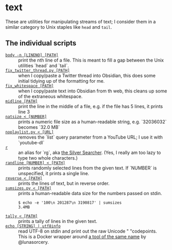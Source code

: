# text

These are utilities for manipulating streams of text; I consider them in a similar category to Unix staples like <code>head</code> and <code>tail</code>.

## The individual scripts

<!-- [[[cog

# This adds the root of the repo to the PATH, which has cog_helpers.py
from os.path import abspath, dirname
import sys

sys.path.append(abspath(dirname(dirname("."))))

import cog_helpers

folder_name = "text"

scripts = [
    {
        "usage": "body -n [LINENO] [PATH]",
        "description": """
        print the nth line of a file.
        This is meant to fill a gap between the Unix utilities `head` and `tail`.
        """,
    },
    {
        "usage": "fix_twitter_thread.py [PATH]",
        "description": """
        when I copy/paste a Twitter thread into Obsidian, this does some 
        initial tidying up of the formatting for me.
        """,
    },
    {
        "usage": "fix_whitespace [PATH]",
        "description": """
        when I copy/paste text into Obsidian from th web, this cleans up some of the extraneous whitespace.
        """,
    },
    {
        "usage": "midline [PATH]",
        "description": "print the line in the middle of a file, e.g. if the file has 5 lines, it prints line 3"
    },
    {
        "usage": "natsize < [NUMBER]",
        "description": "prints a numeric file size as a human-readable string, e.g. `32036032` becomes `32.0 MB`",   
    },
    {
        "usage": "noplaylist.py < [URL]",
        "description": "removes the `list` query parameter from a YouTube URL; I use it with `youtube-dl`",  
    },
    {
        "name": "r",
        "description": """
        an alias for `rg`, aka <a href="https://geoff.greer.fm/ag/">the Silver Searcher</a>. (Yes, I really am too lazy to type two whole characters.)
        """,
    },
    {
        "usage": "randline [NUMBER] < [PATH]",
        "description": "prints randomly selected lines from the given text. If `NUMBER` is unspecified, it prints a single line.",
    },
    {
        "usage": "reverse < [PATH]",
        "description": "prints the lines of text, but in reverse order.",
    },
    {
        "usage": "sumsizes.py < [PATH]",
        "description": """
        prints a human-readable data size for the numbers passed on stdin.

            $ echo -e '100\\n 201287\\n 3190817' | sumsizes
            3.4MB

        """
    },
    {
        "usage": "tally < [PATH]",
        "description": "prints a tally of lines in the given text.",
    },
    {
        "usage": "echo [STRING] | utf8info",
        "description": """
        read UTF-8 on stdin and print out the raw Unicode "
        "codepoints. This is a Docker wrapper around <a href="https://github.com/lunasorcery/utf8info">a tool of the same name</a> by @lunasorcery.
        """,
    },
]

cog_helpers.create_description_table(folder_name=folder_name, scripts=scripts)

]]]-->
<dl>
<dt>
<a href="https://github.com/alexwlchan/scripts/blob/main/text/body">
<code>body -n [LINENO] [PATH]</code>
</a>
</dt>
<dd>
print the nth line of a file.
This is meant to fill a gap between the Unix utilities `head` and `tail`.
</dd>
<dt>
<a href="https://github.com/alexwlchan/scripts/blob/main/text/fix_twitter_thread.py">
<code>fix_twitter_thread.py [PATH]</code>
</a>
</dt>
<dd>
when I copy/paste a Twitter thread into Obsidian, this does some 
initial tidying up of the formatting for me.
</dd>
<dt>
<a href="https://github.com/alexwlchan/scripts/blob/main/text/fix_whitespace">
<code>fix_whitespace [PATH]</code>
</a>
</dt>
<dd>
when I copy/paste text into Obsidian from th web, this cleans up some of the extraneous whitespace.
</dd>
<dt>
<a href="https://github.com/alexwlchan/scripts/blob/main/text/midline">
<code>midline [PATH]</code>
</a>
</dt>
<dd>
print the line in the middle of a file, e.g. if the file has 5 lines, it prints line 3
</dd>
<dt>
<a href="https://github.com/alexwlchan/scripts/blob/main/text/natsize">
<code>natsize < [NUMBER]</code>
</a>
</dt>
<dd>
prints a numeric file size as a human-readable string, e.g. `32036032` becomes `32.0 MB`
</dd>
<dt>
<a href="https://github.com/alexwlchan/scripts/blob/main/text/noplaylist.py">
<code>noplaylist.py < [URL]</code>
</a>
</dt>
<dd>
removes the `list` query parameter from a YouTube URL; I use it with `youtube-dl`
</dd>
<dt>
<a href="https://github.com/alexwlchan/scripts/blob/main/text/r">
<code>r</code>
</a>
</dt>
<dd>
an alias for `rg`, aka <a href="https://geoff.greer.fm/ag/">the Silver Searcher</a>. (Yes, I really am too lazy to type two whole characters.)
</dd>
<dt>
<a href="https://github.com/alexwlchan/scripts/blob/main/text/randline">
<code>randline [NUMBER] < [PATH]</code>
</a>
</dt>
<dd>
prints randomly selected lines from the given text. If `NUMBER` is unspecified, it prints a single line.
</dd>
<dt>
<a href="https://github.com/alexwlchan/scripts/blob/main/text/reverse">
<code>reverse < [PATH]</code>
</a>
</dt>
<dd>
prints the lines of text, but in reverse order.
</dd>
<dt>
<a href="https://github.com/alexwlchan/scripts/blob/main/text/sumsizes.py">
<code>sumsizes.py < [PATH]</code>
</a>
</dt>
<dd>
prints a human-readable data size for the numbers passed on stdin.

    $ echo -e '100\n 201287\n 3190817' | sumsizes
    3.4MB
</dd>
<dt>
<a href="https://github.com/alexwlchan/scripts/blob/main/text/tally">
<code>tally < [PATH]</code>
</a>
</dt>
<dd>
prints a tally of lines in the given text.
</dd>
<dt>
<a href="https://github.com/alexwlchan/scripts/blob/main/text/echo">
<code>echo [STRING] | utf8info</code>
</a>
</dt>
<dd>
read UTF-8 on stdin and print out the raw Unicode "
"codepoints. This is a Docker wrapper around <a href="https://github.com/lunasorcery/utf8info">a tool of the same name</a> by @lunasorcery.
</dd>
</dl>
<!-- [[[end]]] (checksum: 1ac648df181fdf4aea491bce61f10523) -->